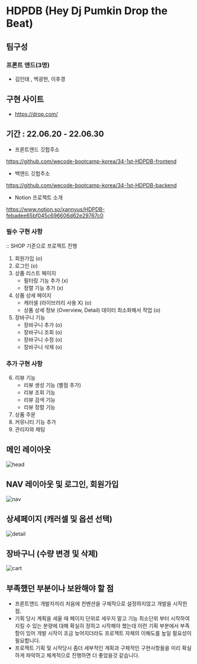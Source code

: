 # HDPDB (Hey Dj Pumkin Drop the Beat)

## 팀구성

### 프론트 엔드(3명)

- 김인태 , 백광현, 이후경

## 구현 사이트

- https://drop.com/

## 기간 : 22.06.20 - 22.06.30

- 프론트엔드 깃헙주소

https://github.com/wecode-bootcamp-korea/34-1st-HDPDB-frontend

- 백엔드 깃헙주소

https://github.com/wecode-bootcamp-korea/34-1st-HDPDB-backend

- Notion 프로젝트 소개

https://www.notion.so/xannyus/HDPDB-febadee65bf045c696606d62e29767c0

### 필수 구현 사항

:: SHOP 기준으로 프로젝트 진행

1. 회원가입 (o)
2. 로그인 (o)
3. 상품 리스트 페이지
   - 필터링 기능 추가 (x)
   - 정렬 기능 추가 (x)
4. 상품 상세 페이지
   - 캐러셀 (라이브러리 사용 X) (o)
   - 상품 상세 정보 (Overview, Detail) 데이터 최소화해서 작업 (o)
5. 장바구니 기능
   - 장바구니 추가 (o)
   - 장바구니 조회 (o)
   - 장바구니 수정 (o)
   - 장바구니 삭제 (o)

### 추가 구현 사항

6. 리뷰 기능
   - 리뷰 생성 기능 (별점 추가)
   - 리뷰 조회 기능
   - 리뷰 검색 기능
   - 리뷰 정렬 기능
7. 상품 주문
8. 커뮤니티 기능 추가
9. 관리자와 채팅

## 메인 레이아웃

![head](https://user-images.githubusercontent.com/97820540/176838926-9007e089-a929-4dd7-93af-ef070c9faa50.gif)

## NAV 레이아웃 및 로그인, 회원가입

![nav](https://user-images.githubusercontent.com/97820540/176838938-c4f98e1e-ea77-4407-a8b0-27a33b113e0c.gif)

## 상세페이지 (캐러셀 및 옵션 선택)

![detail](https://user-images.githubusercontent.com/97820540/176838958-a65e3782-40bd-4ab3-a2ce-215955e505fc.gif)

## 장바구니 (수량 변경 및 삭제)

![cart](https://user-images.githubusercontent.com/97820540/176838950-9b2fa520-617d-45d8-9ceb-557fae0aebf0.gif)

## 부족했던 부분이나 보완해야 할 점

- 프론트앤드 개발자끼리 처음에 컨벤션을 구체적으로 설정하지않고 개발을 시작한 점.
- 기획 당시 계획을 세울 때 페이지 단위로 세우지 말고 기능 최소단위 부터 시작하여 지킬 수 있는 분량에 대해 확실히 정하고 시작해야 했는데 이런 기획 부분에서 부족함이 있어 개발 시작이 조금 늦어지더라도 프로젝트 자체의 이해도를 높일 필요성이 필요합니다.
- 프로젝트 기획 및 시작당시 좀더 세부적인 계획과 구체적인 구현사항들을 미리 확실하게 파악하고 체계적으로 진행하면 더 좋았을것 같습니다.
